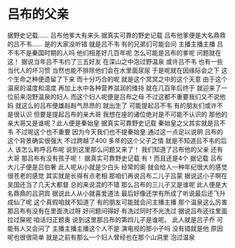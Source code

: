# 吕布的父亲

据野史记载……
吕布他爹大有来头
据真实可靠的野史记载
吕布他爹便是大名鼎鼎的吕不韦……
是的大家没听错
就是吕不韦
有的兄弟们可能会问
主播主播主播
吕不韦不是秦国时期的人吗
他们相差好几百年呢
怎么可能是吕布的爹呢
问题就在这！
据说当年吕不韦约了三五好友
在深山之中泡过野温泉
或许吕不韦
也有一些当代人的坏习惯
当然也能不排除他们会在水里面尿尿
于是呢就在因缘际会之下
这个生命之种便遗留了下来
而十分巧合的呢
就是这个冥冥之中的这个天意
由于这个温泉的温度和湿度
再加上水中各种营养滋润的维持
就在几百年后终于
就迎来了一位前来泡野温泉的妇人
而这个妇人呢便是吕布之母
不过这都不重要我们又不说他妈
就这么的吕布便雄赳赳气昂昂的
就出生了
可能提起吕不韦
有的朋友们或许不是很认识
但要是提起吕布的亲大哥
我想在座的诸位绝对是不可能不认识的
那他的亲大哥又是谁呢？此人便是秦始皇
据真实可靠野史记载
秦始皇之父其实就是吕不韦
不过呢这个也不重要
因为今天我们也不提秦始皇
通过这一点足以说明
吕布的这个背景确实很强大
不过跨越了400 多年的这个父子之情
就是不知道吕不韦的后人
该怎么称呼吕布呢
说到这里那么问题又来了！
我们知道了吕布他的父亲
还有大哥
那吕布有没有孩子呢！
据真实可靠野史记载
有！而且还是4个
据记载
吕布大儿子便是吕伯奢
此人呢从小就是少白头
经常的奥
就会给人一种年纪很大的感觉
很苍老的感觉
其实就是长得有点老相
那咱们再说吕布二儿子吕蒙
据说这小子啊在吴国还当了几天大都督
总的来说混的不错
那么吕布的三儿子又是谁呢
此人便是大名鼎鼎的吕洞宾
据说此人从小就喜爱道法
最后好像还学有所成了听说最后还飞升成仙了呢
这个真假咱就不知道了
有的朋友可能就会问主播主播
那个温泉这么厉害那吕布有没有在里面洗过呀
好问题问得好
有洗过同时不光洗过
据说吕布还往里面拉过屎呢
咱话归正题奥
说到这里那吕布的第四儿子是谁呢。
此人就是吕子乔
可能有人又会问了
主播主播主播这个人不是
演电视的那小子吗
没有错就是他
原因呢也很很简单
就是之前有那么一个妇人曾经也在那个山洞里
泡过温泉
